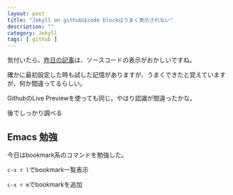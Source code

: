 ```yaml
---
layout: post
title: "Jekyll on githubはcode blockはうまく表示されない"
description: ""
category: Jekyll
tags: [ github ]
---
```

気付いたら、[昨日の記事](/Emacs/2012/04/16/emacs-auto-complete/)は、ソースコードの表示がおかしいですね。

確かに最初設定した時も試した記憶がありますが、うまくできたと覚えていますが、何か間違ってるらしい。

GithubのLive Previewを使っても同じ。やはり認識が間違ったかな。

後でしっかり調べる

## Emacs 勉強 ##
今日はbookmark系のコマンドを勉強した。

`c-x r l`でbookmark一覧表示

`c-x r m`でbookmarkを追加
